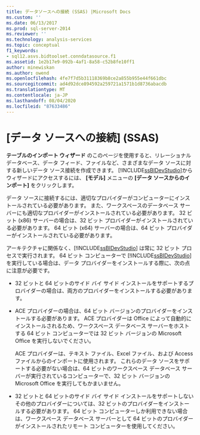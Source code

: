 ```yaml
---
title: データソースへの接続 (SSAS) |Microsoft Docs
ms.custom: ''
ms.date: 06/13/2017
ms.prod: sql-server-2014
ms.reviewer: ''
ms.technology: analysis-services
ms.topic: conceptual
f1_keywords:
- sql12.asvs.bidtoolset.conndatasource.f1
ms.assetid: 1e2b17e9-092b-4af1-8a58-c52b8fe10ff1
author: minewiskan
ms.author: owend
ms.openlocfilehash: 4fe7f7d5b31118369b8ce2a855b955e44f661dbc
ms.sourcegitcommit: ad4d92dce894592a259721a1571b1d8736abacdb
ms.translationtype: MT
ms.contentlocale: ja-JP
ms.lasthandoff: 08/04/2020
ms.locfileid: "87633486"
---
```

# <a name="connect-to-a-data-source-ssas"></a>[データ ソースへの接続] (SSAS)
  **テーブルのインポート ウィザード** のこのページを使用すると、リレーショナル データベース、データ フィード、ファイルなど、さまざまなデータ ソースに対する新しいデータ ソース接続を作成できます。 [!INCLUDE[ssBIDevStudio](../includes/ssbidevstudio-md.md)]からウィザードにアクセスするには、 **[モデル]** メニューの **[データ ソースからのインポート]** をクリックします。  
  
 データ ソースに接続するには、適切なプロバイダーがコンピューターにインストールされている必要があります。 また、ワークスペースのデータベース サーバーにも適切なプロバイダーがインストールされている必要があります。 32 ビット (x86) サーバーの場合は、32 ビット プロバイダーがインストールされている必要があります。 64 ビット (x64) サーバーの場合は、64 ビット プロバイダーがインストールされている必要があります。  
  
 アーキテクチャに関係なく、[!INCLUDE[ssBIDevStudio](../includes/ssbidevstudio-md.md)] は常に 32 ビット プロセスで実行されます。 64 ビット コンピューターで [!INCLUDE[ssBIDevStudio](../includes/ssbidevstudio-md.md)] を実行している場合は、データ プロバイダーをインストールする際に、次の点に注意が必要です。  
  
-   32 ビットと 64 ビットのサイド バイ サイド インストールをサポートするプロバイダーの場合は、両方のプロバイダーをインストールする必要があります。  
  
-   ACE プロバイダーの場合は、64 ビット バージョンのプロバイダーをインストールする必要があります。 ACE プロバイダーは Office によって自動的にインストールされるため、ワークスペース データベース サーバーをホストする 64 ビット コンピューターでは 32 ビット バージョンの Microsoft Office を実行しないでください。  
  
     ACE プロバイダーは、テキスト ファイル、Excel ファイル、および Access ファイルからのインポートに使用されます。 これらのデータ ソースをサポートする必要がない場合は、64 ビットのワークスペース データベース サーバーが実行されているコンピューターで、32 ビット バージョンの Microsoft Office を実行してもかまいません。  
  
-   32 ビットと 64 ビットのサイド バイ サイド インストールをサポートしないその他のプロバイダーについては、32 ビットのプロバイダーをインストールする必要があります。 64 ビット コンピューターしか利用できない場合は、ワークスペース データベース サーバーとして 64 ビットのプロバイダーがインストールされたリモート コンピューターを使用してください。  
  
  
